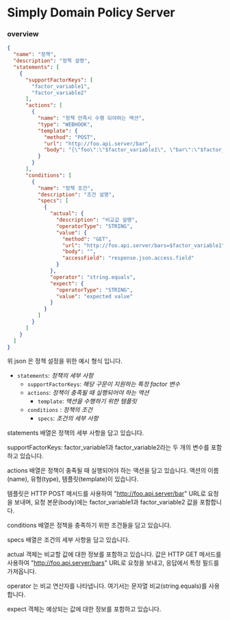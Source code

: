# Simply Domain Policy Server

### overview

```json
{
  "name": "정책",
  "description": "정책 설명",
  "statements": [
    {
      "supportFactorKeys": [
        "factor_variable1",
        "factor_variable2"
      ],
      "actions": [
        {
          "name": "정책 만족시 수행 되야하는 액션",
          "type": "WEBHOOK",
          "template": {
            "method": "POST",
            "url": "http://foo.api.server/bar",
            "body": "{\"foo\":\"$factor_variable1\", \"bar\":\"$factor_variable2\"}"
          }
        }
      ],
      "conditions": [
        {
          "name": "정책 조건",
          "description": "조건 설명",
          "specs": [
            {
              "actual": {
                "description": "비교값 설명",
                "operatorType": "STRING",
                "value": {
                  "method": "GET",
                  "url": "http://foo.api.server/bars=$factor_variable1",
                  "body": "",
                  "accessField": "response.json.access.field"
                }
              },
              "operator": "string.equals",
              "expect": {
                "operatorType": "STRING",
                "value": "expected value"
              }
            }
          ]
        }
      ]
    }
  ]
}
```

위 json 은 정책 설정을 위한 예시 형식 입니다.
<br>

* `statements`: *정책의 세부 사항*
    * `supportFactorKeys`: *해당 구문이 지원하는 특정 factor 변수*
    * `actions`: *정책이 충족될 때 실행되어야 하는 액션*
      * `template`: *액션을 수행하기 위한 템플릿*
    * `conditions` : *정책의 조건*
      * `specs`: *조건의 세부 사항*

statements 배열은 정책의 세부 사항을 담고 있습니다. 

supportFactorKeys: factor_variable1과 factor_variable2라는 두 개의 변수를 포함하고 있습니다.

actions 배열은 정책이 충족될 때 실행되어야 하는 액션을 담고 있습니다.
액션의 이름(name), 유형(type), 템플릿(template)이 있습니다.

템플릿은 HTTP POST 메서드를 사용하여 "http://foo.api.server/bar" URL로 요청을 보내며,
요청 본문(body)에는 factor_variable1과 factor_variable2 값을 포함합니다.

conditions 배열은 정책을 충족하기 위한 조건들을 담고 있습니다.

specs 배열은 조건의 세부 사항을 담고 있습니다.

actual 객체는 비교할 값에 대한 정보를 포함하고 있습니다. 
값은 HTTP GET 메서드를 사용하여 "http://foo.api.server/bars" URL로 요청을 보내고, 응답에서 특정 필드를 가져옵니다.

operator 는 비교 연산자를 나타냅니다. 여기서는 문자열 비교(string.equals)를 사용합니다.

expect 객체는 예상되는 값에 대한 정보를 포함하고 있습니다.
